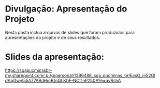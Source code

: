 # Divulgação: Apresentação do Projeto

Nesta pasta inclua arquivos de slides que foram produzidos para apresentações do projeto e de seus resultados.

# Slides da apresentação:
https://sgapucminasbr-my.sharepoint.com/:p:/g/personal/1396488_sga_pucminas_br/EasQ_m52GldAqGwyl55A77ABdHmB1oQLKhF-NCt1nP250A?e=qvRshA
